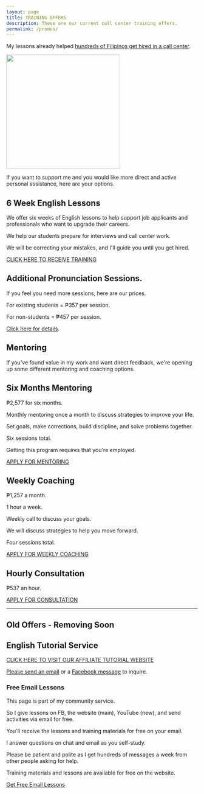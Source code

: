 ```yaml
---
layout: page
title: TRAINING OFFERS
description: These are our current call center training offers. 
permalink: /promos/
---
```

My lessons already helped [hundreds of Filipinos get hired in a call center](https://callcentertrainingtips.com/testimonials).

<img src="{{ site.url }}/images/2019-07-Kevin-Gray.jpg" width="300">

If you want to support me and you would like more direct and active personal assistance, here are your options.

## 6 Week English Lessons

We offer six weeks of English lessons to help support job applicants and professionals who want to upgrade their careers.

We help our students prepare for interviews and call center work.

We will be correcting your mistakes, and I'll guide you until you get hired. 

<a href="https://callcentertrainingtips.com/6WEL250/" class="button focus">CLICK HERE TO RECEIVE TRAINING</a>

## Additional Pronunciation Sessions.

If you feel you need more sessions, here are our prices.

For existing students = ₱357 per session.

For non-students = ₱457 per session.

[Click here for details](https://callcentertrainingtips.com/pps/).

## Mentoring

If you've found value in my work and want direct feedback, we're opening up some different mentoring and coaching options.

## Six Months Mentoring

₱2,577 for six months.

Monthly mentoring once a month to discuss strategies to improve your life.

Set goals, make corrections, build discipline, and solve problems together.

Six sessions total.

Getting this program requires that you're employed.

[APPLY FOR MENTORING](https://forms.gle/6YhaN1jqSzWYwzd2A)

## Weekly Coaching 

₱1,257 a month.

1 hour a week.

Weekly call to discuss your goals.

We will discuss strategies to help you move forward.

Four sessions total.

[APPLY FOR WEEKLY COACHING](https://forms.gle/WjCos8yLCpV9QAiKA)

## Hourly Consultation

₱537 an hour.

[APPLY FOR CONSULTATION](https://forms.gle/tnbBqJcKSyxGMK9K8)

---

## Old Offers - Removing Soon

## English Tutorial Service

[CLICK HERE TO VISIT OUR AFFILIATE TUTORIAL WEBSITE](https://philippinesprivateenglishtutors.com/)

[Please send an email](mailto:kevin@callcentertrainingtips.com) or a [Facebook message](https://www.facebook.com/callcentertrainingtips/) to inquire.

### Free Email Lessons

This page is part of my community service.

So I give lessons on FB, the website (main), YouTube (new), and send activities via email for free.

You'll receive the lessons and training materials for free on your email.

I answer questions on chat and email as you self-study.

Please be patient and polite as I get hundreds of messages a week from other people asking for help.

Training materials and lessons are available for free on the website.

<a href="https://tinyletter.com/cctt" class="button focus">Get Free Email Lessons</a>
